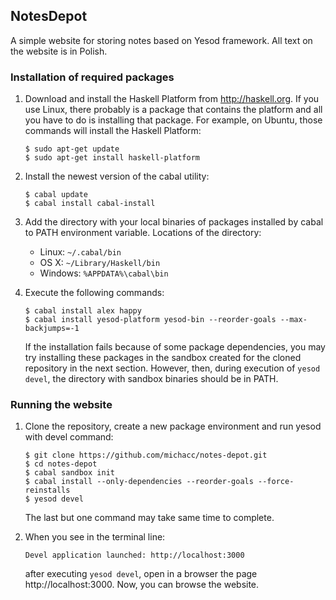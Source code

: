 ## NotesDepot

A simple website for storing notes based on Yesod framework. All text on the
website is in Polish.

### Installation of required packages

1. Download and install the Haskell Platform from http://haskell.org. If you
   use Linux, there probably is a package that contains the platform and all
   you have to do is installing that package. For example, on Ubuntu, those
   commands will install the Haskell Platform:

   ```
   $ sudo apt-get update
   $ sudo apt-get install haskell-platform
   ```

2. Install the newest version of the cabal utility:

   ```
   $ cabal update
   $ cabal install cabal-install
   ```

3. Add the directory with your local binaries of packages installed by cabal
   to PATH environment variable. Locations of the directory:
      * Linux: `~/.cabal/bin`
      * OS X: `~/Library/Haskell/bin`
      * Windows: `%APPDATA%\cabal\bin`

4. Execute the following commands:

   ```
   $ cabal install alex happy
   $ cabal install yesod-platform yesod-bin --reorder-goals --max-backjumps=-1
   ```

   If the installation fails because of some package dependencies, you may try
   installing these packages in the sandbox created for the cloned repository
   in the next section. However, then, during execution of `yesod devel`, the
   directory with sandbox binaries should be in PATH.


### Running the website

1. Clone the repository, create a new package environment and run yesod with
   devel command:

   ```
   $ git clone https://github.com/michacc/notes-depot.git
   $ cd notes-depot
   $ cabal sandbox init
   $ cabal install --only-dependencies --reorder-goals --force-reinstalls
   $ yesod devel
   ```

   The last but one command may take same time to complete.

2. When you see in the terminal line:

   ```
   Devel application launched: http://localhost:3000
   ```

   after executing `yesod devel`, open in a browser the page
   http://localhost:3000. Now, you can browse the website.
